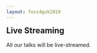 ```yaml
---
layout: foss4guk2019
---
```

<h2 style="margin-top:0;">Live Streaming</h2>

All our talks will be live-streamed.



